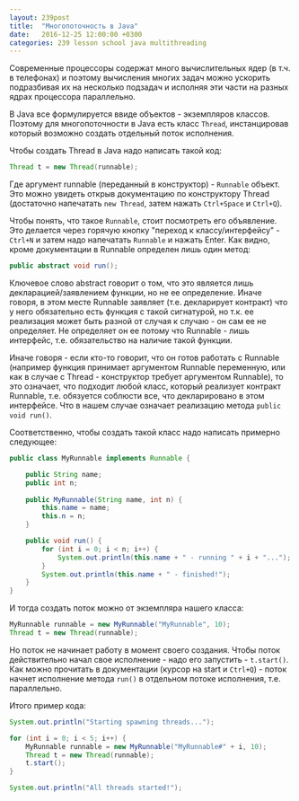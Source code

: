 ```yaml
---
layout: 239post
title:  "Многопоточность в Java"
date:   2016-12-25 12:00:00 +0300
categories: 239 lesson school java multithreading
---
```


Современные процессоры содержат много вычислительных ядер (в т.ч. в телефонах) и поэтому вычисления многих задач можно ускорить подразбивая их на несколько подзадач и исполняя эти части на разных ядрах процессора параллельно.

В Java все формулируется ввиде объектов - экземпляров классов. Поэтому для многопоточности в Java есть класс `Thread`, инстанцировав который возможно создать отдельный поток исполнения.

Чтобы создать Thread в Java надо написать такой код:

``` java
Thread t = new Thread(runnable);
```

Где аргумент runnable (переданный в конструктор) - `Runnable` объект. Это можно увидеть открыв документацию по конструктору Thread (достаточно напечатать `new Thread`, затем нажать `Ctrl+Space` и `Ctrl+Q`).

Чтобы понять, что такое `Runnable`, стоит посмотреть его объявление. Это делается через горячую кнопку "переход к классу/интерфейсу" - `Ctrl+N` и затем надо напечатать `Runnable` и нажать Enter.
Как видно, кроме документации в Runnable определен лишь один метод:

``` java
public abstract void run();
```

Ключевое слово abstract говорит о том, что это является лишь декларацией/заявлением функции, но не ее определение. Иначе говоря, в этом месте Runnable заявляет (т.е. декларирует контракт) что у него обязательно есть функция с такой сигнатурой, 
но т.к. ее реализация может быть разной от случая к случаю - он сам ее не определяет. Не определяет он ее потому что Runnable - лишь интерфейс, т.е. обязательство на наличие такой функции.

Иначе говоря - если кто-то говорит, что он готов работать с Runnable (например функция принимает аргументом Runnable переменную, или как в случае с Thread - конструктор требует аргументом Runnable), то это
означает, что подходит любой класс, который реализует контракт Runnable, т.е. обязуется соблюсти все, что декларировано в этом интерфейсе. Что в нашем случае означает реализацию метода `public void run()`.

Соответственно, чтобы создать такой класс надо написать примерно следующее:

``` java
public class MyRunnable implements Runnable {

    public String name;
    public int n;
    
    public MyRunnable(String name, int n) {
        this.name = name;
        this.n = n;
    }

    public void run() {
        for (int i = 0; i < n; i++) {
            System.out.println(this.name + " - running " + i + "...");
        }
        System.out.println(this.name + " - finished!");
    }
}
```

И тогда создать поток можно от экземпляра нашего класса:

``` java
MyRunnable runnable = new MyRunnable("MyRunnable", 10);
Thread t = new Thread(runnable);
```

Но поток не начинает работу в момент своего создания. Чтобы поток действительно начал свое исполнение - надо его запустить - `t.start()`. Как можно прочитать в документации (курсор на start и `Ctrl+Q`) - поток начнет исполнение метода `run()` в отдельном потоке исполнения, т.е. параллельно.

Итого пример кода:

``` java
System.out.println("Starting spawning threads...");

for (int i = 0; i < 5; i++) {
    MyRunnable runnable = new MyRunnable("MyRunnable#" + i, 10);
    Thread t = new Thread(runnable);
    t.start();
}

System.out.println("All threads started!");
```

